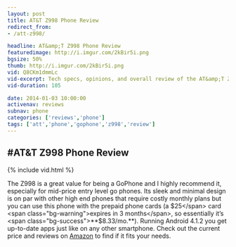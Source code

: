 ```yaml
---
layout: post
title: AT&T Z998 Phone Review
redirect_from:
- /att-z998/

headline: AT&amp;T Z998 Phone Review
featuredimage: http://i.imgur.com/2kBir5i.png
bgsize: 50%
thumb: http://i.imgur.com/2kBir5i.png
vid: Q8CKm1dmmLc
vid-excerpt: Tech specs, opinions, and overall review of the AT&amp;T Z998 GoPhone. The Z998 is cheap, has a large screen, and runs on Android.
vid-duration: 105

date: 2014-01-03 10:00:00
activenav: reviews
subnav: phone
categories: ['reviews','phone']
tags: ['att','phone','gophone','z998','review']
---
```

#AT&T Z998 Phone Review
---
{% include vid.html %}

The Z998 is a great value for being a GoPhone and I highly recommend it, especially for mid-price entry level go phones. Its sleek and minimal design is on par with other high end phones that require costly monthly plans but you can use this phone with the prepaid phone cards (a <span class="bg-success">$25</span> card <span class="bg-warning">expires in 3 months</span>, so essentially it’s <span class="bg-success">**$8.33/mo.**</span>). Running Android 4.1.2 you get up-to-date apps just like on any other smartphone. Check out the current price and reviews on <a href="http://amzn.to/1njNEO1" class="amazon">Amazon</a> to find if it fits your needs.